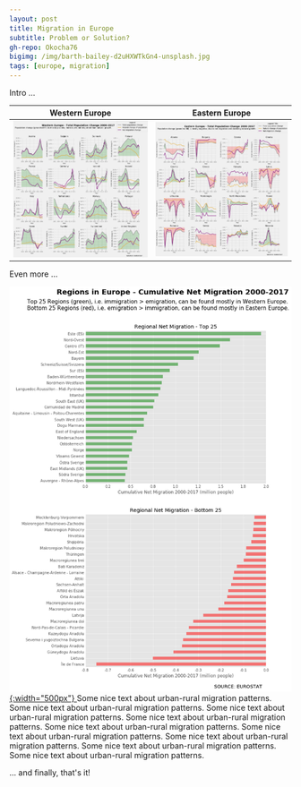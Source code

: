 ```yaml
---
layout: post
title: Migration in Europe
subtitle: Problem or Solution?
gh-repo: Okocha76
bigimg: /img/barth-bailey-d2uHXWTkGn4-unsplash.jpg
tags: [europe, migration]
---
```


Intro ...  

Western Europe | Eastern Europe
:-------------:|:-------------:
[ ![](/img/WEurope.png) ](/img/WEurope.png) | [ ![](/img/EEurope.png) ](/img/EEurope.png)

Even more ...

[ ![](/img/regions.png){:width="500px"} ](/img/regions.png) Some nice text about urban-rural migration patterns. Some nice text about urban-rural migration patterns. Some nice text about urban-rural migration patterns. Some nice text about urban-rural migration patterns. Some nice text about urban-rural migration patterns. Some nice text about urban-rural migration patterns. Some nice text about urban-rural migration patterns. Some nice text about urban-rural migration patterns. Some nice text about urban-rural migration patterns.

... and finally, that's it!
